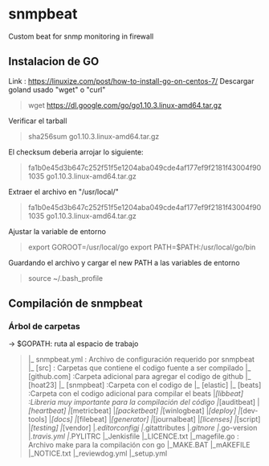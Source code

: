 # snmpbeat
Custom beat for snmp monitoring in firewall
## Instalacion de GO
Link : https://linuxize.com/post/how-to-install-go-on-centos-7/
Descargar goland usado "wget" o "curl"

> wget https://dl.google.com/go/go1.10.3.linux-amd64.tar.gz

Verificar el tarball

> sha256sum go1.10.3.linux-amd64.tar.gz

El checksum deberia arrojar lo siguiente:

> fa1b0e45d3b647c252f51f5e1204aba049cde4af177ef9f2181f43004f901035  go1.10.3.linux-amd64.tar.gz

Extraer el archivo en "/usr/local/"

> fa1b0e45d3b647c252f51f5e1204aba049cde4af177ef9f2181f43004f901035  go1.10.3.linux-amd64.tar.gz

Ajustar la variable de entorno

> export GOROOT=/usr/local/go
> export PATH=$PATH:/usr/local/go/bin

Guardando el archivo y cargar el new PATH  a las variables de entorno

> source ~/.bash_profile

## Compilación de snmpbeat


### Árbol de carpetas
-> $GOPATH: ruta al espacio de trabajo
>   |_ snmpbeat.yml : Archivo de configuración requerido por snmpbeat
>   |_ [src] : Carpetas que contiene el codigo fuente a ser compilado
>       |_ [github.com]  :Carpeta adicional para agregar el codigo de github
>          |_ [hoat23]
>             |_ [snmpbeat] :Carpeta con el codigo de <snmpbeat>
>          |_ [elastic]
>             |_ [beats] :Carpeta con el codigo adicional para compilar el beats
>                |_[libbeat]      :Libreria muy importante para la compilación del código
>                |_[auditbeat]
>                |_[heartbeat]
>                |_[metricbeat]
>                |_[packetbeat]
>                |_[winlogbeat]
>                |_[deploy]
>                |_[dev-tools]
>                |_[docs]
>                |_[filebeat]
>                |_[generator]
>                |_[journalbeat]
>                |_[licenses]
>                |_[script]
>                |_[testing]
>                |_[vendor]
>                |_.editorconfigj
>                |_.gitattributes
>                |_.gitnore
>                |_.go-version
>                |_.travis.yml
>                |_.PYLITRC
>                |_Jenkisfile
>                |_LICENCE.txt
>                |_magefile.go    : Archivo make para la compilación con go
>                |_MAKE.BAT
>                |_mAKEFILE
>                |_NOTICE.txt
>                |_reviewdog.yml
>                |_setup.yml
                


   
   


